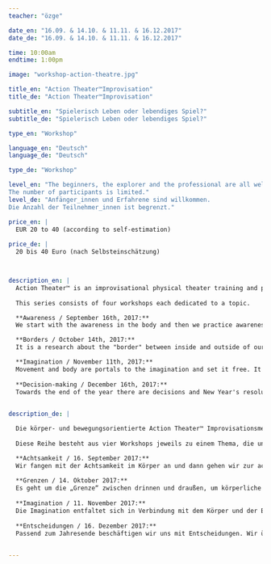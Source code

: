 ```yaml
---
teacher: "özge"

date_en: "16.09. & 14.10. & 11.11. & 16.12.2017"
date_de: "16.09. & 14.10. & 11.11. & 16.12.2017"

time: 10:00am
endtime: 1:00pm

image: "workshop-action-theatre.jpg"

title_en: "Action Theater™Improvisation"
title_de: "Action Theater™Improvisation"

subtitle_en: "Spielerisch Leben oder lebendiges Spiel?"
subtitle_de: "Spielerisch Leben oder lebendiges Spiel?"

type_en: "Workshop"

language_en: "Deutsch"
language_de: "Deutsch"

type_de: "Workshop"

level_en: "The beginners, the explorer and the professional are all welcome.    
The number of participants is limited."
level_de: "Anfänger_innen und Erfahrene sind willkommen.    
Die Anzahl der Teilnehmer_innen ist begrenzt."

price_en: |
  EUR 20 to 40 (according to self-estimation)
  
price_de: |
  20 bis 40 Euro (nach Selbsteinschätzung)



description_en: |
  Action Theater™ is an improvisational physical theater training and performance method. It addresses perception, awareness and the process of change. It integrates body and mind and promotes spontaneous and conscious expression. We follow the changing contents of our inner and outer awareness and respond to it through movement, vocalization, and speech. Fundamental to the practice of Action Theater™  to achieve more presence on stage and in life.  
  
  This series consists of four workshops each dedicated to a topic.   

  **Awareness / September 16th, 2017:**    
  We start with the awareness in the body and then we practice awareness in action in the space in contact with the others.  

  **Borders / October 14th, 2017:**    
  It is a research about the "border" between inside and outside of our body, reflection on the physical and social boundaries.  

  **Imagination / November 11th, 2017:**    
  Movement and body are portals to the imagination and set it free. It is all about being then being “creative”. 
  
  **Decision-making / December 16th, 2017:**    
  Towards the end of the year there are decisions and New Year's resolutions to make. We practice letting go (of the past) and committing joyfully to what is to come with new energy. 

  
description_de: |

  Die körper- und bewegungsorientierte Action Theater™ Improvisationsmethode arbeitet mit Wahrnehmung, Bewusstsein und dessen Veränderungsprozesse. Sie integriert Körper und Geist und fördert den spontanen und bewussten Ausdruck. Wir folgen den wechselnden Inhalten unserer inneren und äußeren Wahrnehmung und antworten auf sie durch körperliche, stimmliche und/oder sprachliche Handlungen (actions). Ein Ziel dieser Methode ist mehr Präsenz auf der Bühne und im Leben zu erreichen.  
  
  Diese Reihe besteht aus vier Workshops jeweils zu einem Thema, die unabhängig voneinander besucht werden können. 

  **Achtsamkeit / 16. September 2017:**     
  Wir fangen mit der Achtsamkeit im Körper an und dann gehen wir zur achtsamen Handlung im Raum in Kontakt mit den anderen.  
  
  **Grenzen / 14. Oktober 2017:**      
  Es geht um die „Grenze“ zwischen drinnen und draußen, um körperliche und gesellschaftliche Grenzen.  
  
  **Imagination / 11. November 2017:**     
  Die Imagination entfaltet sich in Verbindung mit dem Körper und der Bewegung. Es ist leichter und einfach zu „sein“ als „kreativ“ zu sein.  
  
  **Entscheidungen / 16. Dezember 2017:**     
  Passend zum Jahresende beschäftigen wir uns mit Entscheidungen. Wir üben uns im Loslassen und in Entschlossenheit, um uns mit Freude und Energie auf das kommende Jahr einzulassen, indem wir in Gelassenheit das Vergangene verabschieden.

  
---
```



